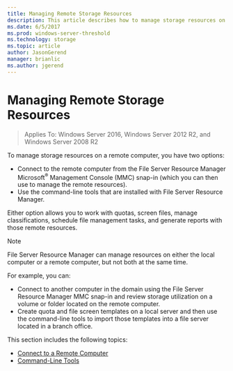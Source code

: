 ```yaml
---
title: Managing Remote Storage Resources
description: This article describes how to manage storage resources on a remote computer
ms.date: 6/5/2017
ms.prod: windows-server-threshold
ms.technology: storage
ms.topic: article
author: JasonGerend
manager: brianlic
ms.author: jgerend
---
```


# Managing Remote Storage Resources

> Applies To: Windows Server 2016, Windows Server 2012 R2, and Windows Server 2008 R2

To manage storage resources on a remote computer, you have two options:

-   Connect to the remote computer from the File Server Resource Manager Microsoft<sup>®</sup> Management Console (MMC) snap-in (which you can then use to manage the remote resources).
-   Use the command-line tools that are installed with File Server Resource Manager.

Either option allows you to work with quotas, screen files, manage classifications, schedule file management tasks, and generate reports with those remote resources.

> [!Note]
> File Server Resource Manager can manage resources on either the local computer or a remote computer, but not both at the same time.

For example, you can:

-   Connect to another computer in the domain using the File Server Resource Manager MMC snap-in and review storage utilization on a volume or folder located on the remote computer.
-   Create quota and file screen templates on a local server and then use the command-line tools to import those templates into a file server located in a branch office.

This section includes the following topics:

-   [Connect to a Remote Computer](connect-to-remote-computer.md)
-   [Command-Line Tools](command-line-tools.md)
